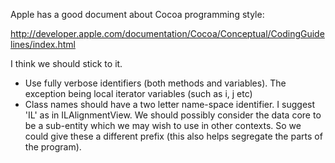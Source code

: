 Apple has a good document about Cocoa programming style:

http://developer.apple.com/documentation/Cocoa/Conceptual/CodingGuidelines/index.html

I think we should stick to it.

  * Use fully verbose identifiers (both methods and variables). The exception being local iterator variables (such as i, j etc)
  * Class names should have a two letter name-space identifier. I suggest 'IL' as in ILAlignmentView. We should possibly consider the data core to be a sub-entity which we may wish to use in other contexts. So we could give these a different prefix (this also helps segregate the parts of the program).